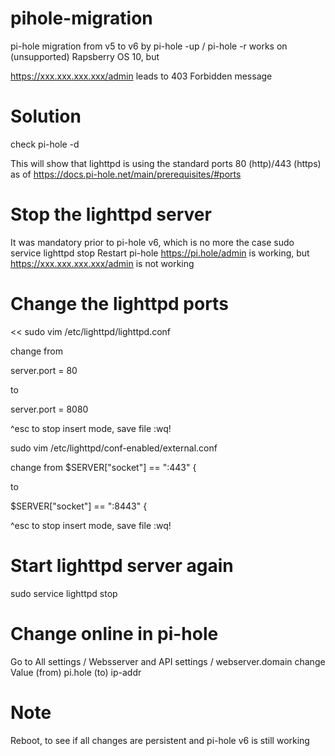 # pihole-migration
pi-hole migration from v5 to v6 by 
pi-hole -up / pi-hole -r works on (unsupported) Rapsberry OS 10, but 

https://xxx.xxx.xxx.xxx/admin leads to 403 Forbidden message

# Solution
check pi-hole -d

This will show that lighttpd is using the standard ports 80 (http)/443 (https) as of 
https://docs.pi-hole.net/main/prerequisites/#ports

# Stop the lighttpd server
It was mandatory prior to pi-hole v6, which is no more the case
sudo service lighttpd stop
Restart pi-hole
https://pi.hole/admin is working, but https://xxx.xxx.xxx.xxx/admin is not working

# Change the lighttpd ports
<<
sudo vim /etc/lighttpd/lighttpd.conf 

change from

server.port = 80 

to 

server.port = 8080

^esc to stop insert mode, save file :wq!

sudo vim /etc/lighttpd/conf-enabled/external.conf

change from 
$SERVER["socket"] == ":443" {

to

$SERVER["socket"] == ":8443" {

^esc to stop insert mode, save file :wq!
>>

# Start lighttpd server again
sudo service lighttpd stop

# Change online in pi-hole 
Go to All settings / Websserver and API settings / webserver.domain
change Value (from) pi.hole (to) ip-addr

# Note
Reboot, to see if all changes are persistent and pi-hole v6 is still working
